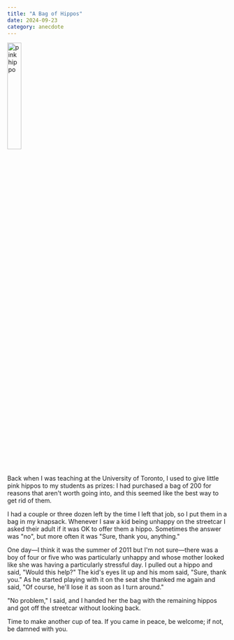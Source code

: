 ```yaml
---
title: "A Bag of Hippos"
date: 2024-09-23
category: anecdote
---
```


<img class="centered" src="@root/files/2024/pink-hippo.jpg" alt="pink hippo" width="25%">

Back when I was teaching at the University of Toronto,
I used to give little pink hippos to my students as prizes:
I had purchased a bag of 200 for reasons that aren't worth going into,
and this seemed like the best way to get rid of them.

I had a couple or three dozen left by the time I left that job,
so I put them in a bag in my knapsack.
Whenever I saw a kid being unhappy on the streetcar I asked their adult if it was OK to offer them a hippo.
Sometimes the answer was "no",
but more often it was "Sure, thank you, anything."

One day—I think it was the summer of 2011 but I'm not sure—there was a boy of four or five
who was particularly unhappy
and whose mother looked like she was having a particularly stressful day.
I pulled out a hippo and said,
"Would this help?"
The kid's eyes lit up and his mom said, "Sure, thank you."
As he started playing with it on the seat she thanked me again and said,
"Of course, he'll lose it as soon as I turn around."

"No problem," I said,
and I handed her the bag with the remaining hippos
and got off the streetcar without looking back.

Time to make another cup of tea.
If you came in peace, be welcome;
if not, be damned with you.
